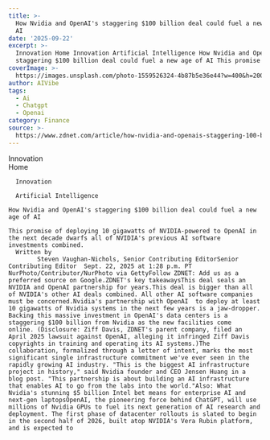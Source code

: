```yaml
---
title: >-
  How Nvidia and OpenAI's staggering $100 billion deal could fuel a new age of
  AI
date: '2025-09-22'
excerpt: >-
  Innovation Home Innovation Artificial Intelligence How Nvidia and OpenAI's
  staggering $100 billion deal could fuel a new age of AI This promise of dep...
coverImage: >-
  https://images.unsplash.com/photo-1559526324-4b87b5e36e44?w=400&h=200&fit=crop&auto=format
author: AIVibe
tags:
  - Ai
  - Chatgpt
  - Openai
category: Finance
source: >-
  https://www.zdnet.com/article/how-nvidia-and-openais-staggering-100-billion-deal-could-fuel-a-new-age-of-ai/
---
```

Innovation      
      Home
    
      Innovation
    
      Artificial Intelligence
       
    How Nvidia and OpenAI's staggering $100 billion deal could fuel a new age of AI
     
    This promise of deploying 10 gigawatts of NVIDIA-powered to OpenAI in the next decade dwarfs all of NVIDIA's previous AI software investments combined.
      Written by 
            Steven Vaughan-Nichols, Senior Contributing EditorSenior Contributing Editor  Sept. 22, 2025 at 1:28 p.m. PT                           NurPhoto/Contributor/NurPhoto via GettyFollow ZDNET: Add us as a preferred source on Google.ZDNET's key takeawaysThis deal seals an NVIDIA and OpenAI partnership for years.This deal is bigger than all of NVIDIA's other AI deals combined. All other AI software companies must be concerned.Nvidia's partnership with OpenAI  to deploy at least 10 gigawatts of Nvidia systems in the next few years is a jaw-dropper. Backing this massive investment in OpenAI's data centers is a staggering $100 billion from Nvidia as the new facilities come online. (Disclosure: Ziff Davis, ZDNET's parent company, filed an April 2025 lawsuit against OpenAI, alleging it infringed Ziff Davis copyrights in training and operating its AI systems.)The collaboration, formalized through a letter of intent, marks the most significant single infrastructure commitment we've ever seen in the rapidly growing AI industry. "This is the biggest AI infrastructure project in history," said Nvidia founder and CEO Jensen Huang in a blog post. "This partnership is about building an AI infrastructure that enables AI to go from the labs into the world."Also: What Nvidia's stunning $5 billion Intel bet means for enterprise AI and next-gen laptopsOpenAI, the pioneering force behind ChatGPT, will use millions of Nvidia GPUs to fuel its next generation of AI research and deployment. The first phase of datacenter rollouts is slated to begin in the second half of 2026, built atop NVIDIA's Vera Rubin platform, and is expected to
